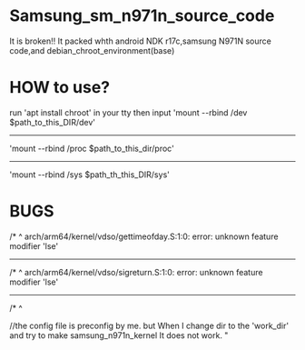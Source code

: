 # Samsung_sm_n971n_source_code
It is broken!! It packed whth android NDK r17c,samsung N971N source code,and debian_chroot_environment(base)
# HOW to use?
run 'apt install chroot' in your tty
then input 'mount --rbind /dev $path_to_this_DIR/dev' 
___
'mount --rbind /proc $path_to_this_dir/proc' 
___
'mount --rbind /sys $path_th_this_DIR/sys'
# BUGS
/*
 ^
arch/arm64/kernel/vdso/gettimeofday.S:1:0: error: unknown feature modifier 'lse'

________
 /*
 ^
arch/arm64/kernel/vdso/sigreturn.S:1:0: error: unknown feature modifier 'lse'
________

 /*
 ^

//the config file is preconfig by me. but When I change dir to the 'work_dir' and try to make samsung_n971n_kernel It does not work.
"
